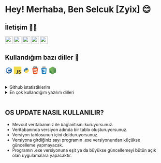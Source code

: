 # Hey! Merhaba, Ben Selcuk [Zyix] :blush:

## İletişim 👨‍🏭
[<img height="25" width="25" src="https://unpkg.com/simple-icons@v7/icons/discord.svg" aligin="left"/>][discord]
[<img height="25" width="25" src="https://unpkg.com/simple-icons@v7/icons/youtube.svg" aligin="left" />][youtube]
[<img height="25" width="25" src="https://unpkg.com/simple-icons@v7/icons/instagram.svg" aligin="left" />][instagram]
[<img height="25" width="25" src="https://unpkg.com/simple-icons@v7/icons/spotify.svg" aligin="left" />][spotify]
[<img height="25" width="25" src="https://unpkg.com/simple-icons@v7/icons/reddit.svg" aligin="left" />][reddit]

[youtube]: https://www.youtube.com/channel/UC7uBi3y2HOCLde5MYWECynQ?view_as=subscriber
[instagram]: https://www.instagram.com/selcukshn74/
[reddit]: https://www.reddit.com/user/_Zyix
[spotify]: https://open.spotify.com/user/07288iyoa19459y599jutdex6
[discord]: Zyix#1002

## Kullandığım bazı diller 🏫
<img src="https://raw.githubusercontent.com/github/explore/f3e22f0dca2be955676bc70d6214b95b13354ee8/topics/c/c.png" width="25" height="25"> <img src="https://raw.githubusercontent.com/github/explore/80688e429a7d4ef2fca1e82350fe8e3517d3494d/topics/javascript/javascript.png" width="25" height="25"> <img src="https://raw.githubusercontent.com/github/explore/80688e429a7d4ef2fca1e82350fe8e3517d3494d/topics/python/python.png" width="25" height="25"> <img src="https://raw.githubusercontent.com/github/explore/80688e429a7d4ef2fca1e82350fe8e3517d3494d/topics/html/html.png" width="25" height="25"> <img src="https://raw.githubusercontent.com/github/explore/80688e429a7d4ef2fca1e82350fe8e3517d3494d/topics/css/css.png" width="25" height="25"> <img src="https://raw.githubusercontent.com/github/explore/80688e429a7d4ef2fca1e82350fe8e3517d3494d/topics/nodejs/nodejs.png" width="25" height="25">

<br>
<details>
<summary>Github istatistiklerim </summary>
<img src= "https://github-readme-stats.vercel.app/api?username=Zyix-code&show_icons=true&theme=dark"/>
</details>
<details>
<summary>En çok kullandığım yazılım dilleri</summary>
<img src="https://github-readme-stats.vercel.app/api/top-langs/?username=Zyix-code&layout=compact">
</details>

<br>

## OS UPDATE NASIL KULLANILIR?
- Mevcut veritabanınız ile bağlantısını kuruyorsunuz.
- Veritabanında versiyon adında bir tablo oluşturuyorsunuz.
- Versiyon tablosunun içini dolduruyorsunuz.
- Versiyona girdiğiniz sayı programın .exe versiyonundan küçükse güncelleme yapmayacak.
- Programın .exe versiyonuna eşit ya da büyükse güncellemeyi bütün açık olan uygulamalara yapacaktır.
